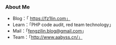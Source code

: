 ### About  Me
-  Blog：「 https://fz1lin.com」
- Learn：「PHP code audit, red team technology」
- Mail：「fengzilin.blog@gmail.com」
- Team：「http://www.aabyss.cn/」
